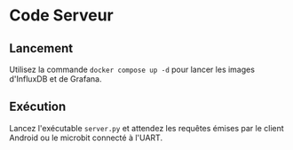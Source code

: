 # Code Serveur

## Lancement

Utilisez la commande `docker compose up -d` pour lancer les images d'InfluxDB et de Grafana.

## Exécution

Lancez l'exécutable `server.py` et attendez les requêtes émises par le client Android ou le microbit connecté à l'UART.

